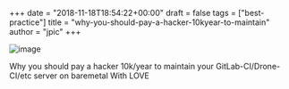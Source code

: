 +++
date = "2018-11-18T18:54:22+00:00"
draft = false
tags = ["best-practice"]
title = "why-you-should-pay-a-hacker-10kyear-to-maintain"
author = "jpic"
+++

![image](/img/2018-11-18-why-you-should-pay-a-hacker-10kyear-to-maintain/3d25d3b0e11da5dc325faedf8e339ab893aaf8d9124f0b90425f4c2afc5ad148.png)

Why you should pay a hacker 10k/year to maintain your GitLab-CI/Drone-CI/etc server on baremetal With LOVE
